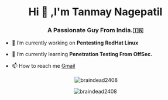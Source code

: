 <h1 align="center">Hi 👋 ,I'm Tanmay Nagepatil</h1>
<h3 align="center">A Passionate Guy From India.🇮🇳</h3>

- 🔭 I’m currently working on **Pentesting** **RedHat Linux**

- 🌱 I’m currently learning **Penetration Testing From OffSec.**

- 📫 How to reach me <a href="mailto:brainsniper2408@gmail.com">Gmail</a>


<center><p>&nbsp;<img align="center" src="https://github-readme-stats.vercel.app/api?username=braindead2408&show_icons=true&locale=en&theme=tokyonight" alt="braindead2408" /></p><center>

<center><p><img align="center" src="https://github-readme-streak-stats.herokuapp.com/?user=braindead2408&" alt="braindead2408" /></p><center>
